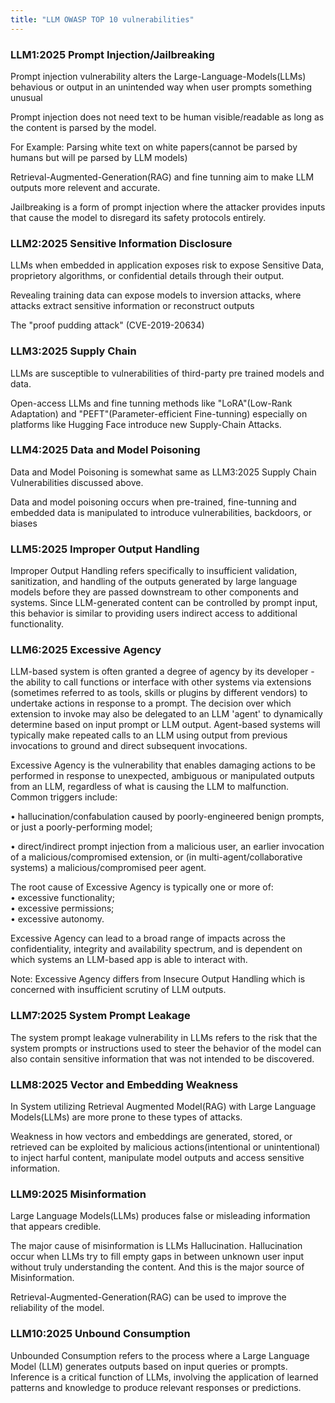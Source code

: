 ```yaml
---
title: "LLM OWASP TOP 10 vulnerabilities"
---
```



### LLM1:2025 Prompt Injection/Jailbreaking

Prompt injection vulnerability alters the Large-Language-Models(LLMs) behavious or output in an unintended way when user prompts something unusual 

Prompt injection does not need text to be human visible/readable as long as the content is parsed by the model.

For Example: Parsing white text on white papers(cannot be parsed by humans but will pe parsed by LLM models)

Retrieval-Augmented-Generation(RAG) and fine tunning aim to make LLM outputs more relevent and accurate. 

Jailbreaking is a form of prompt injection where the attacker provides inputs that cause the model to disregard its safety protocols entirely.

### LLM2:2025 Sensitive Information Disclosure

LLMs when embedded in application exposes risk to expose Sensitive Data, proprietory algorithms, or confidential details through their output.

Revealing training data can expose models to inversion attacks, where attacks extract sensitive information or reconstruct outputs

The "proof pudding attack" (CVE-2019-20634)

### LLM3:2025 Supply Chain

LLMs are susceptible to vulnerabilities of third-party pre trained models and data.

Open-access LLMs and fine tunning methods like "LoRA"(Low-Rank Adaptation) and "PEFT"(Parameter-efficient Fine-tunning) especially on platforms like Hugging Face introduce new Supply-Chain Attacks.

### LLM4:2025 Data and Model Poisoning

Data and Model Poisoning is somewhat same as LLM3:2025 Supply Chain Vulnerabilities discussed above. 

Data and model poisoning occurs when pre-trained, fine-tunning and embedded data is manipulated to introduce vulnerabilities, backdoors, or biases

### LLM5:2025 Improper Output Handling

Improper Output Handling refers specifically to insufficient validation, sanitization, and handling
of the outputs generated by large language models before they are passed downstream to other
components and systems. Since LLM-generated content can be controlled by prompt input, this
behavior is similar to providing users indirect access to additional functionality.

### LLM6:2025 Excessive Agency

LLM-based system is often granted a degree of agency by its developer - the ability to call functions or interface with other systems via extensions (sometimes referred to as tools, skills or
plugins by different vendors) to undertake actions in response to a prompt. The decision over which extension to invoke may also be delegated to an LLM 'agent' to dynamically determine based
on input prompt or LLM output. Agent-based systems will typically make repeated calls to an LLM using output from previous invocations to ground and direct subsequent invocations.

Excessive Agency is the vulnerability that enables damaging actions to be performed in response to unexpected, ambiguous or manipulated outputs from an LLM, regardless of what is causing the
LLM to malfunction. Common triggers include:

• hallucination/confabulation caused by poorly-engineered benign prompts, or just a poorly-performing model;

• direct/indirect prompt injection from a malicious user, an earlier invocation of a malicious/compromised extension, or (in multi-agent/collaborative systems) a malicious/compromised peer agent.

The root cause of Excessive Agency is typically one or more of:\
• excessive functionality;\
• excessive permissions;\
• excessive autonomy.

Excessive Agency can lead to a broad range of impacts across the confidentiality, integrity and availability spectrum, and is dependent on which systems an LLM-based app is able to interact
with.

Note: Excessive Agency differs from Insecure Output Handling which is concerned with insufficient scrutiny of LLM outputs.

### LLM7:2025 System Prompt Leakage

The system prompt leakage vulnerability in LLMs refers to the risk that the system prompts or instructions used to steer the behavior of the model can also contain sensitive information that was not intended to be discovered.

### LLM8:2025 Vector and Embedding Weakness

In System utilizing Retrieval Augmented Model(RAG) with Large Language Models(LLMs) are more prone to these types of attacks.

Weakness in how vectors and embeddings are generated, stored, or retrieved can be exploited by malicious actions(intentional or unintentional) to inject harful content, manipulate model outputs and access sensitive information.

### LLM9:2025 Misinformation 

Large Language Models(LLMs) produces false or misleading information that appears credible.

The major cause of misinformation is LLMs Hallucination. Hallucination occur when LLMs try to fill empty gaps in between unknown user input without truly understanding the content. And this is the major source of Misinformation.

Retrieval-Augmented-Generation(RAG) can be used to improve the reliability of the model.

### LLM10:2025 Unbound Consumption

Unbounded Consumption refers to the process where a Large Language Model (LLM) generates  outputs based on input queries or prompts. Inference is a critical function of LLMs, involving the application of learned patterns and knowledge to produce relevant responses or predictions.